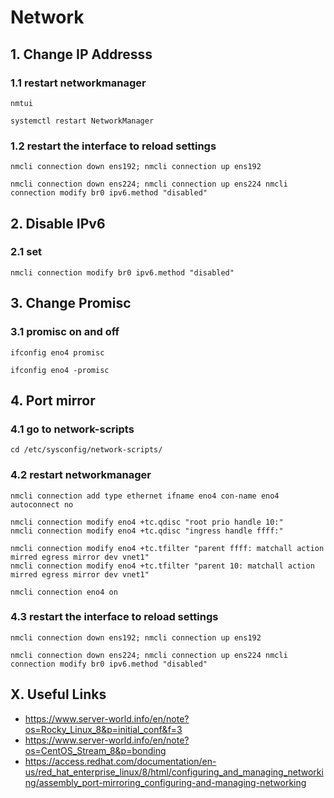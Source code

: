 # Network


## 1. Change IP Addresss

### 1.1 restart networkmanager

    nmtui
    
    systemctl restart NetworkManager
            
### 1.2 restart the interface to reload settings

    nmcli connection down ens192; nmcli connection up ens192
    
    nmcli connection down ens224; nmcli connection up ens224 nmcli connection modify br0 ipv6.method "disabled"

## 2. Disable IPv6

### 2.1 set   

    nmcli connection modify br0 ipv6.method "disabled"
    
## 3. Change Promisc

### 3.1 promisc on and off

    ifconfig eno4 promisc
    
    ifconfig eno4 -promisc
            
## 4. Port mirror

### 4.1 go to network-scripts

    cd /etc/sysconfig/network-scripts/

### 4.2 restart networkmanager

    nmcli connection add type ethernet ifname eno4 con-name eno4 autoconnect no
    
    nmcli connection modify eno4 +tc.qdisc "root prio handle 10:"
    nmcli connection modify eno4 +tc.qdisc "ingress handle ffff:"

    nmcli connection modify eno4 +tc.tfilter "parent ffff: matchall action mirred egress mirror dev vnet1"
    nmcli connection modify eno4 +tc.tfilter "parent 10: matchall action mirred egress mirror dev vnet1"

    nmcli connection eno4 on
    
### 4.3 restart the interface to reload settings

    nmcli connection down ens192; nmcli connection up ens192
    
    nmcli connection down ens224; nmcli connection up ens224 nmcli connection modify br0 ipv6.method "disabled"

## X. Useful Links
- https://www.server-world.info/en/note?os=Rocky_Linux_8&p=initial_conf&f=3
- https://www.server-world.info/en/note?os=CentOS_Stream_8&p=bonding
- https://access.redhat.com/documentation/en-us/red_hat_enterprise_linux/8/html/configuring_and_managing_networking/assembly_port-mirroring_configuring-and-managing-networking
